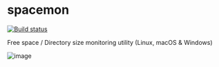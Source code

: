# spacemon

[![Build status](https://ci.appveyor.com/api/projects/status/0vfl7xxqunj6f24h?svg=true)](https://ci.appveyor.com/project/phplego/space-monitor)


Free space / Directory size monitoring utility (Linux, macOS & Windows)

![image](https://user-images.githubusercontent.com/3162688/188829307-7bf999fd-b87c-4705-975f-8e09c74a1d8d.png)
